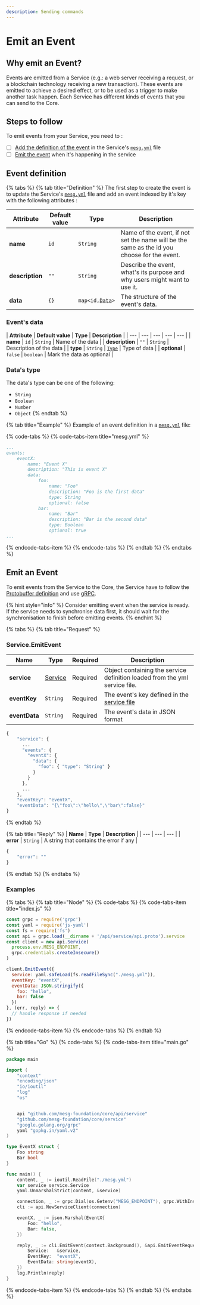 ```yaml
---
description: Sending commands
---
```


# Emit an Event

## Why emit an Event? 

Events are emitted from a Service \(e.g.: a web server receiving a request, or a blockchain technology receiving a new transaction\). These events are emitted to achieve a desired effect, or to be used as a trigger to make another task happen. Each Service has different kinds of events that you can send to the Core. 

## Steps to follow

To emit events from your Service, you need to :

* [ ] [Add the definition of the event](communication-with-the-core.md#create-your-event) in the Service's [`mesg.yml`](service-file.md) file
* [ ] [Emit the event](communication-with-the-core.md#publish-your-event) when it's happening in the service

## Event definition

{% tabs %}
{% tab title="Definition" %}
The first step to create the event is to update the Service's [`mesg.yml`](service-file.md) file and add an event indexed by it's key with the following attributes :

| **Attribute** | **Default value** | **Type** | **Description** |
| --- | --- | --- | --- |
| **name** | `id` | `String` | Name of the event, if not set the name will be the same as the id you choose for the event. |
| **description** | `""` | `String` | Describe the event, what's its purpose and why users might want to use it. |
| **data** | `{}` | `map<id,`[`Data`](communication-with-the-core.md#data-of-your-event)`>` | The structure of the event's data. |

### Event's data

| **Attribute** | **Default value** | **Type** | **Description** |
| --- | --- | --- | --- | --- |
| **name** | `id` | `String` | Name of the data |
| **description** | `""` | `String` | Description of the data |
| **type** | `String` | [`Type`](communication-with-the-core.md#type-of-your-data) | Type of data |
| **optional** | `false` | `boolean` | Mark the data as optional |

### Data's type

The data's type can be one of the following:

* `String`
* `Boolean`
* `Number`
* `Object`
{% endtab %}

{% tab title="Example" %}
Example of an event definition in a [`mesg.yml`](service-file.md) file:

{% code-tabs %}
{% code-tabs-item title="mesg.yml" %}
```yaml
...
events:
    eventX:
        name: "Event X"
        description: "This is event X"
        data:
            foo:
                name: "Foo"
                description: "Foo is the first data"
                type: String
                optional: false
            bar:
                name: "Bar"
                description: "Bar is the second data"
                type: Boolean
                optional: true
...
```
{% endcode-tabs-item %}
{% endcode-tabs %}
{% endtab %}
{% endtabs %}

## Emit an Event

To emit events from the Service to the Core, the Service have to follow the [Protobuffer definition](https://github.com/mesg-foundation/application/blob/dev/types/api_event.go) and use [gRPC](https://grpc.io/).

{% hint style="info" %}
Consider emitting event when the service is ready. If the service needs to synchronise data first, it should wait for the synchronisation to finish before emitting events.
{% endhint %}

{% tabs %}
{% tab title="Request" %}
### Service.EmitEvent

| **Name** | **Type** | **Required** | **Description** |
| --- | --- | --- | --- |
| **service** | [Service](service-file.md) | Required | Object containing the service definition loaded from the yml service file. |
| **eventKey** | `String` | Required | The event's key defined in the [service file](https://github.com/mesg-foundation/documentation/tree/c1028b6f9d709adf2ad46364ce7baaa37e27ff8e/service/service/service-file.md) |
| **eventData** | `String` | Required | The event's data in JSON format |

```javascript
{
    "service": {
      ...
      "events": {
        "eventX": {
          "data": {
            "foo": { "type": "String" }
          }
        }
      },
      ...
    },
    "eventKey": "eventX",
    "eventData": "{\"foo\":\"hello\",\"bar\":false}"
}
```
{% endtab %}

{% tab title="Reply" %}
| **Name** | **Type** | **Description** |
| --- | --- | --- |
| **error** | `String` | A string that contains the error if any |

```javascript
{
    "error": ""
}
```
{% endtab %}
{% endtabs %}

### Examples

{% tabs %}
{% tab title="Node" %}
{% code-tabs %}
{% code-tabs-item title="index.js" %}
```javascript
const grpc = require('grpc')
const yaml = require('js-yaml')
const fs = require('fs')
const api = grpc.load(__dirname + '/api/service/api.proto').service
const client = new api.Service(
  process.env.MESG_ENDPOINT,
  grpc.credentials.createInsecure()
)

client.EmitEvent({
  service: yaml.safeLoad(fs.readFileSync("./mesg.yml")),
  eventKey: "eventX",
  eventData: JSON.stringify({
    foo: "hello",
    bar: false
  })
}, (err, reply) => {
  // handle response if needed
})
```
{% endcode-tabs-item %}
{% endcode-tabs %}
{% endtab %}

{% tab title="Go" %}
{% code-tabs %}
{% code-tabs-item title="main.go" %}
```go
package main

import (
	"context"
	"encoding/json"
	"io/ioutil"
	"log"
	"os"


	api "github.com/mesg-foundation/core/api/service"
	"github.com/mesg-foundation/core/service"
	"google.golang.org/grpc"
	yaml "gopkg.in/yaml.v2"
)

type EventX struct {
	Foo string
	Bar bool
}

func main() {
	content, _ := ioutil.ReadFile("./mesg.yml")
	var service service.Service
	yaml.UnmarshalStrict(content, &service)

	connection, _ := grpc.Dial(os.Getenv("MESG_ENDPOINT"), grpc.WithInsecure())
	cli := api.NewServiceClient(connection)

	eventX, _ := json.Marshal(EventX{
		Foo: "hello",
		Bar: false,
	})

	reply, _ := cli.EmitEvent(context.Background(), &api.EmitEventRequest{
		Service:   &service,
		EventKey:  "eventX",
		EventData: string(eventX),
	})
	log.Println(reply)
}

```
{% endcode-tabs-item %}
{% endcode-tabs %}
{% endtab %}
{% endtabs %}



